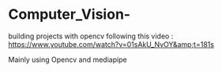 # Computer_Vision-
building projects with opencv following this video :  https://www.youtube.com/watch?v=01sAkU_NvOY&amp;t=181s

Mainly using Opencv and mediapipe 
